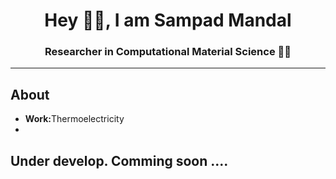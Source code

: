 <h1 align="center"> Hey 🙋‍♂️, I am Sampad Mandal</h1>
<h3 align="center">Researcher in Computational Material Science 👨‍💻 </h3>
<hr/>
<h2> About</h2>
<ul>
  <li><b> Work:</b>Thermoelectricity</li>
  <li></li>
</ul>



<h2>Under develop. Comming soon ....</h2>
